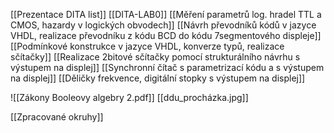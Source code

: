 [[Prezentace DITA list]]
[[DITA-LAB0]]
[[Měření parametrů log. hradel TTL a CMOS, hazardy v logických obvodech]]
[[Návrh převodníků kódů v jazyce VHDL, realizace převodníku z kódu BCD do kódu 7segmentového displeje]]
[[Podmínkové konstrukce v jazyce VHDL, konverze typů, realizace sčítačky]]
[[Realizace 2bitové sčítačky pomocí strukturálního návrhu s výstupem na displej]]
[[Synchronní čítač s parametrizací kódu a s výstupem na displej]]
[[Děličky frekvence, digitální stopky s výstupem na displej]]

![[Zákony Booleovy algebry 2.pdf]]
[[ddu_procházka.jpg]]


[[Zpracované okruhy]]